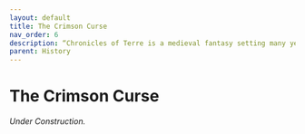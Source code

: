 ```yaml
---
layout: default
title: The Crimson Curse
nav_order: 6
description: “Chronicles of Terre is a medieval fantasy setting many years in the writing.”
parent: History
---
```


# The Crimson Curse

*Under Construction.*
